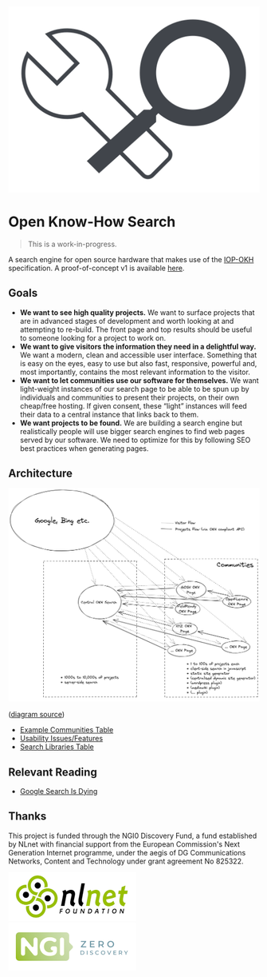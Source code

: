 [![Open Know-How Logo](readme-images/IOP-OKH-A.svg)][iop-okh]

# Open Know-How Search

> This is a work-in-progress.

A search engine for open source hardware that makes use of the [IOP-OKH][iop-okh] specification. A proof-of-concept v1 is available [here](https://github.com/iop-alliance/okh-search).

## Goals

- **We want to see high quality projects.** We want to surface projects that are in advanced stages of development and worth looking at and attempting to re-build. The front page and top results should be useful to someone looking for a project to work on.
- **We want to give visitors the information they need in a delightful way.** We want a modern, clean and accessible user interface. Something that is easy on the eyes, easy to use but also fast, responsive, powerful and, most importantly, contains the most relevant information to the visitor.
- **We want to let communities use our software for themselves.** We want light-weight instances of our search page to be able to be spun up by individuals and communities to present their projects, on their own cheap/free hosting. If given consent, these “light” instances will feed their data to a central instance that links back to them.
- **We want projects to be found.**  We are building a search engine but realistically people will use bigger search engines to find web pages served by our software. We need to optimize for this by following SEO best practices when generating pages.

## Architecture

![okh-search-architecture.png](readme-images/okh-search-architecture.png)

([diagram source](https://excalidraw.com/#json=kXJcKO75tBfwyr-R47aPw,bYxgATlARFCm0NMwkunliw))

- [Example Communities Table](https://kitspaceorg.notion.site/86b835b66cbe4ab692d80caeae4c1cb0)
- [Usability Issues/Features](https://kitspaceorg.notion.site/a070f3e0cbb7489f87b9c597a2a22497)
- [Search Libraries Table](https://kitspaceorg.notion.site/77c08d2059fe42db83d207a95886babf)

## Relevant Reading

- [Google Search Is Dying](https://dkb.io/post/google-search-is-dying)

## Thanks

This project is funded through the NGI0 Discovery Fund, a fund established by NLnet with financial support from the European Commission's Next Generation Internet programme, under the aegis of DG Communications Networks, Content and Technology under grant agreement No 825322.

[![nlnet banner](readme-images/nlnet.png)](https://nlnet.nl/)
[![ngi0 banner](readme-images/ngi0.png)](https://nlnet.nl/NGI0)


[iop-okh]: https://www.internetofproduction.org/open-know-how

